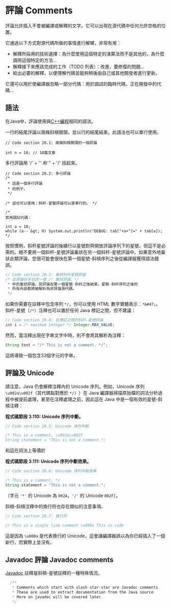 # 評論 Comments

評論允許插入不會被編譯或解釋的文字。它可以出現在源代碼中任何允許空格的位置。

它通過以下方式對源代碼所做的事情進行解釋，非常有用：
- 解釋所採用的技術選擇：為什麼使用這個特定的演算法而不是其他的，為什麼調用這個特定的方法...
- 解釋接下來應該完成的工作（TODO 列表）：改進，要修復的問題...
- 給出必要的解釋，以便理解代碼並能夠稍後由自己或其他開發者進行更新。

它還可以用於使編譯器忽略一部分代碼：用於調試的臨時代碼，正在開發中的代碼...

## 語法
在Java中，評論使用與[C++編程](https://en.wikibooks.org/wiki/C%2B%2B_Programming)相同的語法。

一行的結尾評論以兩條斜槓開頭，並以行的結尾結束。此語法也可以單行使用。

```
// Code section 20.1: 兩條斜槓開頭的一個評論

int n = 10; // 10篇文章
```

多行評論用 '/' + '*' 和 '*' + '/' 括起來。

```
// Code section 20.2: 多行評論
/*
 * 這是一個多行評論
 * 的例子。
 */

/* 這也可以使用；斜杆-星號評論可以是單行的。 */

/*
禁用調試代碼：

int a = 10;
while (a-- &gt; 0) System.out.println("DEBUG: tab["+a+"]=" + tab[a]);
*/
```
按照慣例，斜杆星號評論的後續行以星號對齊開放評論序列下的星號，但這不是必需的。絕不要將一個斜杆-星號評論巢狀在另一個斜杆-星號評論中。如果意外地巢狀此類評論，您很可能會很快在第一個星號-斜槓序列之後從編譯器獲得語法錯誤。

```java
// Code section 20.3: 巢狀斜杆星號評論
/* 此評論似乎包含一個 /* 巢狀評論。*/ 
 * 中的巢狀評論。該評論在第一個星號-斜杆之後結束，星號-斜杆序列之後的
 * 所有內容都將被解析為非評論源代碼。
 */
```
如果你需要在註釋中包含序列 `*/`，你可以使用 HTML 數字實體表示：`*&#47;`。
斜杆-星號（`/*`）注釋也可以置於任何 Java 標記之間，但不建議：

```java
// Code section 20.4: 在標記之間的斜杆-星號評論
int i = /* maximum integer */ Integer.MAX_VALUE;
```

然而，當注釋出現在字串文字中時，則不會將其解析為注釋：

```java
String text = "/* This is not a comment. */";
```
這將導致一個包含33個字元的字串。

## 評論及 Unicode
請注意，Java 仍會解釋注釋內的 Unicode 序列。例如，Unicode 序列 `\u002a\u002f`（其代碼點對應於 `*/) `）在 Java 編譯器掃描原始檔的詞法分析過程中被提前處理，甚至在注釋處理之前，因此這在 Java 中是一個有效的星號-斜槓注釋：

**程式碼節段 3.110: Unicode 序列中斷。**

```java
// Code section 20.5: Unicode 序列中斷

/* This is a comment. \u002a\u002f
String statement = "This is not a comment.";
```

和這在詞法上等價於

**程式碼節段 3.111: Unicode 序列中斷效果。**

```java
// Code section 20.6: Unicode 序列中斷效果

/* This is a comment. */
String statement = "This is not a comment.";
```

（字元 `'*'` 的 Unicode 為 `002A`，`'/'` 的 Unicode `002F`）。

斜槓-斜槓注釋中的換行符也存在類似的注意事項。

```java
// Code section 20.7: 換行符

// This is a single line comment \u000a This is code
```
這是因為 <code>\u000a</code> 是代表換行的 Unicode，這會讓編譯器誤以為你已經插入了一個新行，而實際上並沒有。

## Javadoc 評論 Javadoc comments
[Javadoc](https://en.wikibooks.org/wiki/Java_Programming/Javadoc) 註釋是斜槓-星號註釋的一種特殊情況。

```java
  /**
   * Comments which start with slash-star-star are Javadoc comments.
   * These are used to extract documentation from the Java source.
   * More on javadoc will be covered later.
   */
```

